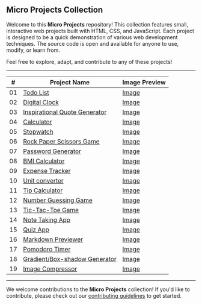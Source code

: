## Micro Projects Collection

Welcome to this **Micro Projects** repository! This collection features small, interactive web projects built with HTML, CSS, and JavaScript. Each project is designed to be a quick demonstration of various web development techniques. The source code is open and available for anyone to use, modify, or learn from.

Feel free to explore, adapt, and contribute to any of these projects!

---

| #   | Project Name | Image Preview           |
| --- | ------------ | ----------------------- |
| 01   | [Todo List](https://github.com/jovdim/Micro-Projects-Collection/tree/main/to-do-list)    | [Image](https://github.com/jovdim/Micro-Projects-Collection/blob/7c2ea2cb3c8a2123cf5dfa759921b17be623a875/to-do-list/preview-image.png) |
| 02   | [Digital Clock](https://github.com/jovdim/Micro-Projects-Collection/tree/main/to-do-list)    | [Image](https://github.com/jovdim/Micro-Projects-Collection/blob/939c594a36bbb90880a1fd5e6662d23e6d5ff5d2/digital-clock/preview-image.png) |
| 03   | [Inspirational Quote Generator](https://github.com/jovdim/Micro-Projects-Collection/tree/main/inspirational-quotes-generator)    | [Image](https://github.com/jovdim/Micro-Projects-Collection/blob/b280d8913d13e886f3089426177907bdf02838a9/inspirational-quotes-generator/preview-image.png) |
| 04   | [Calculator](https://github.com/jovdim/Micro-Projects-Collection/tree/main/calculator)    | [Image](https://github.com/jovdim/Micro-Projects-Collection/blob/3bb05d405dcfa8e08a1bd4692d6b8c24b9273fb1/calculator/preview-image.png) |
| 05   | [Stopwatch](https://github.com/jovdim/Micro-Projects-Collection/tree/main/stopwatch)    | [Image](https://github.com/jovdim/Micro-Projects-Collection/blob/dfaf078687f4bc314ce0fef478ce948045a79d62/stopwatch/preview-image.png) |
| 06   | [Rock Paper Scissors Game](https://github.com/jovdim/Micro-Projects-Collection/tree/2e595a1623f6c0144a6f43697b379e1a532f4df2/rock-paper-scissors-game)    | [Image](https://github.com/jovdim/Micro-Projects-Collection/blob/2e595a1623f6c0144a6f43697b379e1a532f4df2/rock-paper-scissors-game/preview-image.png) |
| 07   | [Password Generator](https://github.com/jovdim/Micro-Projects-Collection/tree/658b7c1fbbd86a69744b65830eb17d4e64a8bd79/password-generator)    | [Image](https://github.com/jovdim/Micro-Projects-Collection/blob/658b7c1fbbd86a69744b65830eb17d4e64a8bd79/password-generator/preview-image.png) |
| 08   | [BMI Calculator](https://github.com/jovdim/Micro-Projects-Collection/tree/57de82dc9bf222ae33753af241e4b5d4f42b9fc4/bmi-calculator)    | [Image](https://github.com/jovdim/Micro-Projects-Collection/blob/57de82dc9bf222ae33753af241e4b5d4f42b9fc4/bmi-calculator/previewimage.png) |
| 09   | [Expense Tracker](https://github.com/jovdim/Micro-Projects-Collection/tree/b9df81f0793ee69f869aaf0a7d6dfbc85411bea2/expense-tracker)    | [Image](https://github.com/jovdim/Micro-Projects-Collection/blob/b9df81f0793ee69f869aaf0a7d6dfbc85411bea2/expense-tracker/preview-image.png) |
| 10   | [Unit converter](https://github.com/jovdim/Micro-Projects-Collection/tree/fa55c2bd72052e2f287547d9c2dbe8feb1dc692d/unit-converter)    | [Image](https://github.com/jovdim/Micro-Projects-Collection/blob/fa55c2bd72052e2f287547d9c2dbe8feb1dc692d/unit-converter/preview-image.png) |
| 11   | [Tip Calculator](https://github.com/jovdim/Micro-Projects-Collection/tree/4a9a12ba39a46ba8a8c4ff2c85682ad19292e238/tip-calculator)    | [Image](https://github.com/jovdim/Micro-Projects-Collection/blob/4a9a12ba39a46ba8a8c4ff2c85682ad19292e238/tip-calculator/preview-image.png) |
| 12   | [Number Guessing Game](https://github.com/jovdim/Micro-Projects-Collection/tree/3ac4fbaf908fad381487c44c4194ef2c08bf44f8/number-guessing-game)    | [Image](https://github.com/jovdim/Micro-Projects-Collection/blob/3ac4fbaf908fad381487c44c4194ef2c08bf44f8/number-guessing-game/preview-image.png) |
| 13   | [Tic-Tac-Toe Game](https://github.com/jovdim/Micro-Projects-Collection/tree/e2c7eb405afe0ccf3673cdaf7c2ee8baa4f55971/tic-tac-toe-game)    | [Image](https://github.com/jovdim/Micro-Projects-Collection/blob/e2c7eb405afe0ccf3673cdaf7c2ee8baa4f55971/tic-tac-toe-game/preview-image.png) |
| 14   | [Note Taking App](https://github.com/jovdim/Micro-Projects-Collection/tree/e2c7eb405afe0ccf3673cdaf7c2ee8baa4f55971/note-taking)    | [Image](https://github.com/jovdim/Micro-Projects-Collection/blob/e2c7eb405afe0ccf3673cdaf7c2ee8baa4f55971/note-taking/preview-image.png) |
| 15   | [Quiz App](https://github.com/jovdim/Micro-Projects-Collection/tree/d6651f905f84924eb81bd1440c725d4fe18738ff/quiz-app)    | [Image](https://github.com/jovdim/Micro-Projects-Collection/blob/d6651f905f84924eb81bd1440c725d4fe18738ff/quiz-app/preview-image.png) |
| 16   | [Markdown Previewer](https://github.com/jovdim/Micro-Projects-Collection/tree/583c158508719a39bd083b6846df3561e912ef59/markdown-previewer)    | [Image](https://github.com/jovdim/Micro-Projects-Collection/blob/583c158508719a39bd083b6846df3561e912ef59/markdown-previewer/preview-image.png) |
| 17   | [Pomodoro Timer](https://github.com/jovdim/Micro-Projects-Collection/tree/cb8139507aaee4839fa1f3bd74179db8ccafa83e/pomodoro-timer)    | [Image](https://github.com/jovdim/Micro-Projects-Collection/blob/cb8139507aaee4839fa1f3bd74179db8ccafa83e/pomodoro-timer/preview-image.png) |
| 18   | [Gradient/Box-shadow Generator](https://github.com/jovdim/Micro-Projects-Collection/tree/da7316db109f33aed5ece008521165338ce8ec92/css-generator)    | [Image](https://github.com/jovdim/Micro-Projects-Collection/blob/da7316db109f33aed5ece008521165338ce8ec92/css-generator/preview-image.png) |
| 19   | [Image Compressor](https://github.com/jovdim/Micro-Projects-Collection/tree/469e40722d6f88a40d805601e1cd8eeaae48aeb2/image-compressor)    | [Image](https://github.com/jovdim/Micro-Projects-Collection/blob/469e40722d6f88a40d805601e1cd8eeaae48aeb2/image-compressor/image-preview.png) |



---
We welcome contributions to the **Micro Projects** collection! If you'd like to contribute, please check out our [contributing guidelines](https://github.com/jovdim/Micro-Projects-Collection/blob/main/CONTRIBUTING.md) to get started.

